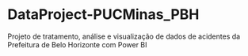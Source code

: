 # DataProject-PUCMinas_PBH
Projeto de tratamento, análise e visualização de dados de acidentes da Prefeitura de Belo Horizonte com Power BI
